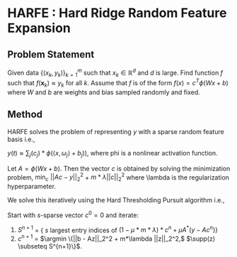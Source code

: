 # HARFE : Hard Ridge Random Feature Expansion
## Problem Statement

Given data $\{(x_k,y_k)\}_{k=1}^m$ such that $x_k\in\mathbb{R}^d$ and $d$ is large. Find function $f$ such that $f(\mathbf{x}_k)\approx y_k$ for all $k$.
Assume that $f$ is of the form $f(x) = c^T \phi(Wx+b)$ where $W$ and $b$ are weights and bias sampled randomly and fixed.

## Method

HARFE solves the problem of representing $y$ with a sparse random feature basis i.e.,
    
$y(t) \approx \sum_j (c_j) * \phi(\langle x,\omega_j\rangle + b_j))$, where phi is a nonlinear activation function. 
    
Let $A = \phi(Wx+b)$. Then the vector $c$ is obtained by solving the minimization problem,
$\min_c$ $||Ac-y||_2^2$ + $m*\lambda ||c||_2^2$
where \lambda is the regularization hyperparameter.
    
We solve this iteratively using the Hard Thresholding Pursuit algorithm i.e.,

Start with $s$-sparse vector $c^0 = 0$ and iterate:
    
1. $S^{n+1}$ = $\{$ $s$ largest entry indices of $(1-\mu*m*\lambda)*c^n + \mu A^*(y - A c^n) \}$
2. $c^{n+1}$ = $\argmin \{||b - Az||_2^2 + m*\lambda ||z||_2^2,$ $\supp(z) \subseteq S^{n+1}\}$.

